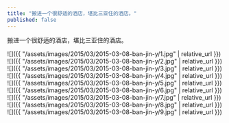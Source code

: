 ```yaml
---
title: "搬进一个很舒适的酒店，堪比三亚住的酒店。"
published: false
---
```

搬进一个很舒适的酒店，堪比三亚住的酒店。



![]({{ "/assets/images/2015/03/2015-03-08-ban-jin-y/1.jpg" | relative_url }})
![]({{ "/assets/images/2015/03/2015-03-08-ban-jin-y/2.jpg" | relative_url }})
![]({{ "/assets/images/2015/03/2015-03-08-ban-jin-y/3.jpg" | relative_url }})
![]({{ "/assets/images/2015/03/2015-03-08-ban-jin-y/4.jpg" | relative_url }})
![]({{ "/assets/images/2015/03/2015-03-08-ban-jin-y/5.jpg" | relative_url }})
![]({{ "/assets/images/2015/03/2015-03-08-ban-jin-y/6.jpg" | relative_url }})
![]({{ "/assets/images/2015/03/2015-03-08-ban-jin-y/7.jpg" | relative_url }})
![]({{ "/assets/images/2015/03/2015-03-08-ban-jin-y/8.jpg" | relative_url }})
![]({{ "/assets/images/2015/03/2015-03-08-ban-jin-y/9.jpg" | relative_url }})
